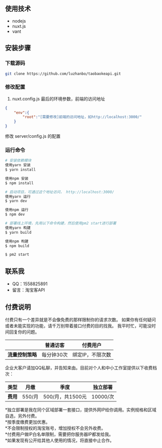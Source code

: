 

## 使用技术

+ nodejs
+ nuxt.js
+ vant 

## 安装步骤

### 下载源码

``` bash
git clone https://github.com/luzhanbo/taobaokeapi.git
```

### 修改配置
1. nuxt.config.js 最后的环境参数，前端的访问地址
``` json
{
    "env":{
        "root":"[需要修改]前端的访问地址，如http://localhost:3000/"
    }
}
```

修改 server/config.js 的配置

### 运行命令

``` bash
# 安装依赖模块
使用yarn 安装
$ yarn install

使用npm 安装 
$ npm install

# 启动项目，可通过这个地址访问， http://localhost:3000/
使用yarn 运行
$ yarn dev

使用npm 运行
$ npm dev  

# 部署线上环境，先用以下命令构建，然后使用pm2 start进行部署 
使用yarn 构建 
$ yarn build

使用npm 构建
$ npm build 

$ pm2 start 

```


## 联系我 
+ QQ：1558825891
+ 留言：淘宝客API 
## 付费说明 
付费只有一个差异就是不会像免费的那样限制你的请求次数。
如果你有任何疑问或者未能实现的功能，请千万别带着接口付费的目的找我。
我平时忙，可能没时间回复你的问题。


|   | 普通访客 | 付费用户 |
| ----- | ----- | ----- |
| <b>流量控制策略</b> |每分钟30次 |绑定IP，不限次数 |

企业大客户请加QQ私聊，并告知来由。目前对个人和中小工作室提供以下收费档次：

| 类型 | 月缴 | 季度 | 独立部署 |
| ----- | ----- | ----- | ----- |
| <b>费用</b> | 550/月 |500/月，共1500元 |10000/次|

*独立部署是我在同个区域部署一套接口，提供外网IP给你调用。实例规格和区域自选，另外付费。<br>
*按季度缴费更加优惠。<br>
*不会限制授权的淘宝账号，增加授权不会另外收费。<br>
*付费用户做IP白名单限制，需要把你服务器IP都发给我。<br>
*如果发现有公开给其他人使用的情况，将直接中止合作。
